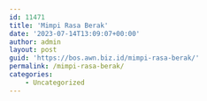 ```yaml
---
id: 11471
title: 'Mimpi Rasa Berak'
date: '2023-07-14T13:09:07+00:00'
author: admin
layout: post
guid: 'https://bos.awn.biz.id/mimpi-rasa-berak/'
permalink: /mimpi-rasa-berak/
categories:
    - Uncategorized
---
```


